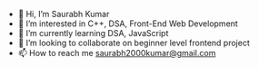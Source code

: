 - 👋 Hi, I’m Saurabh Kumar
- 👀 I’m interested in C++, DSA, Front-End Web Development
- 🌱 I’m currently learning DSA, JavaScript
- 💞️ I’m looking to collaborate on beginner level frontend project
- 📫 How to reach me saurabh2000kumar@gmail.com

<!---
2024-Saurabh/2024-Saurabh is a ✨ special ✨ repository because its `README.md` (this file) appears on your GitHub profile.
You can click the Preview link to take a look at your changes.
--->
